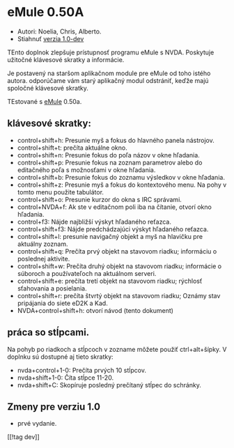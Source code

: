 # eMule 0.50A #

*	Autori: Noelia, Chris, Alberto.
*	Stiahnuť [verzia 1.0-dev][1]

TEnto doplnok zlepšuje prístupnosť programu eMule s NVDA. Poskytuje užitočné
klávesové skratky a informácie.

Je postavený na staršom aplikačnom module pre eMule od toho istého
autora. odporúčame vám starý aplikačný modul odstrániť, keďže majú spoločné
klávesové skratky.

TEstované s [eMule][2] 0.50a.

## klávesové skratky: ##

*	control+shift+h: Presunie myš a fokus do hlavného panela nástrojov.
*	control+shift+t: prečíta aktuálne okno.
*	control+shift+n: Presunie fokus do poľa názov v okne hľadania.
*	control+shift+p: Presunie fokus na zoznam parametrov alebo do editačného
  poľa s možnosťami v okne hľadania.
*	control+shift+b: Presunie fokus do zoznamu výsledkov v okne hľadania.
*	control+shift+z: Presunie myš a fokus do kontextového menu. Na pohy v
  tomto menu použite tabulátor.
*	control+shift+o: Presunie kurzor do okna s IRC správami.
*	control+NVDA+f: Ak ste v editačnom poli iba na čítanie, otvorí okno
  hľadania.
*	control+f3: Nájde najbližší výskyt hľadaného reťazca.
*	control+shift+f3: Nájde predchádzajúci výskyt hľadaného reťazca.
*	control+shift+l: presunie navigačný objekt a myš na hlavičku pre aktuálny
  zoznam.
*	control+shift+q: Prečíta prvý objekt na stavovom riadku; informáciu o
  poslednej aktivite.
*	control+shift+w: Prečíta druhý objekt na stavovom riadku; informácie o
  súboroch a používateľoch na aktuálnom serveri.
*	control+shift+e: prečíta tretí objekt na stavovom riadku; rýchlosť
  sťahovania a posielania.
*	control+shift+r: prečíta štvrtý objekt na stavovom riadku; Oznámy stav
  pripájania do siete eD2K a Kad.
*	NVDA+control+shift+h: otvorí návod (tento dokument)

## práca so stĺpcami. ##

Na pohyb po riadkoch a stĺpcoch v zozname môžete použiť ctrl+alt+šípky. V
doplnku sú dostupné aj tieto skratky:

*	nvda+control+1-0: Prečíta prvých 10 stĺpcov.
*	nvda+shift+1-0: Číta stĺpce 11-20.
*	nvda+shift+C: Skopíruje posledný prečítaný stĺpec do schránky.

## Zmeny pre verziu 1.0 ##
*	 prvé vydanie.

[[!tag dev]]

[1]: http://addons.nvda-project.org/files/get.php?file=em

[2]: http://www.emule-project.net

